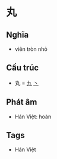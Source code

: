 # 丸

## Nghĩa

* viên tròn nhỏ

## Cấu trúc
* 丸 = [九](九.md) [丶](丶.md)

## Phát âm

* Hán Việt: hoàn

## Tags
* Hán Việt

<script>window.HANZI_FIELD='丸';</script>

